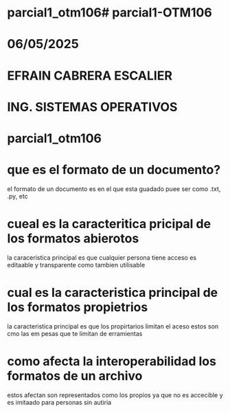 # 
# parcial1_otm106# parcial1-OTM106
# 06/05/2025
# EFRAIN CABRERA ESCALIER 
# ING. SISTEMAS OPERATIVOS 
# parcial1_otm106
# que es el formato de un documento?
el formato de un documento es en el que esta guadado puee ser como .txt, .py, etc
# cueal es la caracteritica pricipal de los formatos abierotos
la caraceristica principal es que cualquier persona tiene acceso es editaable y transparente como tambien utilisable 
# cual es la caracteristica principal de los formatos propietrios 
la caracteristica principal es que los propirtarios limitan el aceso estos son cmo las em pesas que te limitan de erramientas 
# como afecta la interoperabilidad los formatos de un archivo 
estos afectan son representados como los propios ya que no es accecible y es imitaado para personas sin autiria
